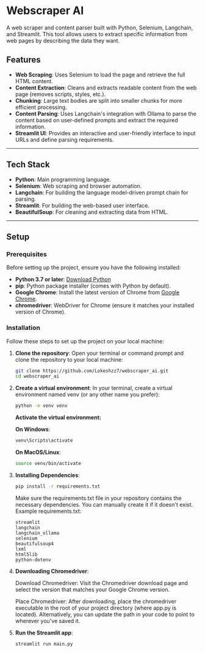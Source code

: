 # Webscraper AI
A web scraper and content parser built with Python, Selenium, Langchain, and Streamlit. This tool allows users to extract specific information from web pages by describing the data they want.

## Features
- **Web Scraping**: Uses Selenium to load the page and retrieve the full HTML content.
- **Content Extraction**: Cleans and extracts readable content from the web page (removes scripts, styles, etc.).
- **Chunking**: Large text bodies are split into smaller chunks for more efficient processing.
- **Content Parsing**: Uses Langchain's integration with Ollama to parse the content based on user-defined prompts and extract the required information.
- **Streamlit UI**: Provides an interactive and user-friendly interface to input URLs and define parsing requirements.

---

## Tech Stack
- **Python**: Main programming language.
- **Selenium**: Web scraping and browser automation.
- **Langchain**: For building the language model-driven prompt chain for parsing.
- **Streamlit**: For building the web-based user interface.
- **BeautifulSoup**: For cleaning and extracting data from HTML.

---

## Setup

### Prerequisites
Before setting up the project, ensure you have the following installed:
- **Python 3.7 or later**: [Download Python](https://www.python.org/downloads/)
- **pip**: Python package installer (comes with Python by default).
- **Google Chrome**: Install the latest version of Chrome from [Google Chrome](https://www.google.com/chrome/).
- **chromedriver**: WebDriver for Chrome (ensure it matches your installed version of Chrome).

### Installation
Follow these steps to set up the project on your local machine:

1. **Clone the repository**:
   Open your terminal or command prompt and clone the repository to your local machine:
   ```bash
   git clone https://github.com/Lokeshzz7/webscraper_ai.git
   cd webscraper_ai
   ```

2. **Create a virtual environment**:
   In your terminal, create a virtual environment named venv (or any other name you prefer):
   ```bash
   python -m venv venv
   ```

   **Activate the virtual environment:**
   
   **On Windows**:
   ```bash
   venv\Scripts\activate
   ```
   
   **On MacOS/Linux**:
   ```bash
   source venv/bin/activate
   ```

3. **Installing Dependencies**:
   ```bash
   pip install -r requirements.txt
   ```
   
   Make sure the requirements.txt file in your repository contains the necessary dependencies. You can manually create it if it doesn't exist. Example requirements.txt:
   ```
   streamlit 
   langchain 
   langchain_ollama
   selenium
   beautifulsoup4
   lxml 
   html5lib
   python-dotenv
   ```

4. **Downloading Chromedriver**:
   
   Download Chromedriver:
   Visit the Chromedriver download page and select the version that matches your Google Chrome version.
   
   Place Chromedriver:
   After downloading, place the chromedriver executable in the root of your project directory (where app.py is located). Alternatively, you can update the path in your code to point to wherever you've saved it.

5. **Run the Streamlit app**:
   ```bash
   streamlit run main.py
   ```
